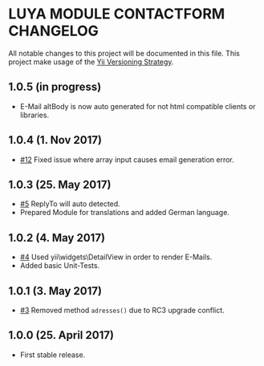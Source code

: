 LUYA MODULE CONTACTFORM CHANGELOG
===

All notable changes to this project will be documented in this file. This project make usage of the [Yii Versioning Strategy](https://github.com/yiisoft/yii2/blob/master/docs/internals/versions.md).

1.0.5 (in progress)
-------------------

+ E-Mail altBody is now auto generated for not html compatible clients or libraries.


1.0.4 (1. Nov 2017)
------------------

- [#12](https://github.com/luyadev/luya-module-contactform/issues/12) Fixed issue where array input causes email generation error.

1.0.3 (25. May 2017)
-------------------

+ [#5](https://github.com/luyadev/luya-module-contactform/issues/5) ReplyTo will auto detected.
+ Prepared Module for translations and added German language.

1.0.2 (4. May 2017)
------------------

+ [#4](https://github.com/luyadev/luya-module-contactform/issues/4) Used yii\widgets\DetailView in order to render E-Mails.
+ Added basic Unit-Tests.

1.0.1 (3. May 2017)
-------------------

+ [#3](https://github.com/luyadev/luya-module-contactform/issues/3) Removed method `adresses()` due to RC3 upgrade conflict. 

1.0.0 (25. April 2017)
----------------------

+ First stable release.
